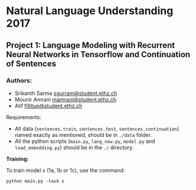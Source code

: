 # Natural Language Understanding 2017
## Project 1: Language Modeling with Recurrent Neural Networks in Tensorflow and Continuation of Sentences

### Authors:
 - Srikanth Sarma     sgurram@student.ethz.ch
 - Mounir Amrani       mamrani@student.ethz.ch
 - Alif     fillitup@student.ethz.ch


 Requirements:
  - All data (`sentences.train`, `sentences.test`, `sentences.continuation`) named exactly as mentioned, should be in `./data` folder.
  - All the python scripts (`main.py`, `lang_new.py`, `model.py` and `load_embedding.py`) should be in the `./` directory.


**Training:**

  To train model x (1a, 1b or 1c), use the command:

  `python main.py -task x`